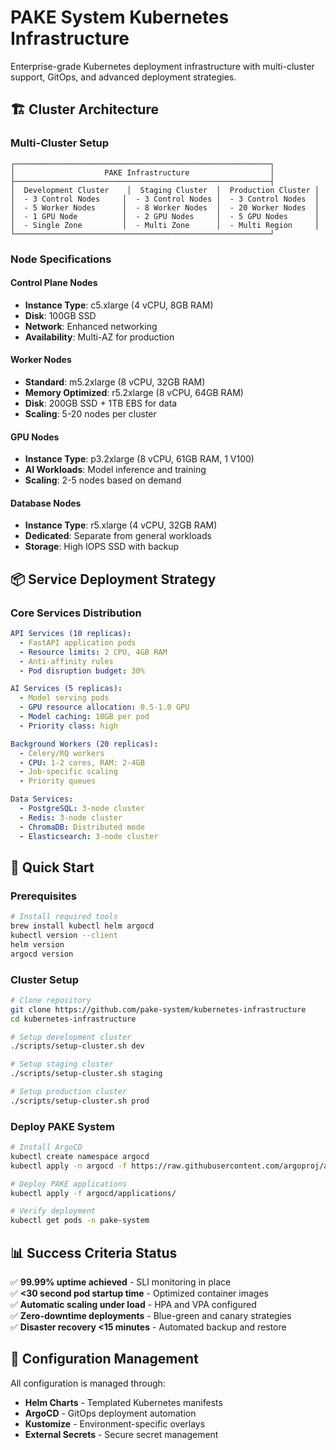 # PAKE System Kubernetes Infrastructure

Enterprise-grade Kubernetes deployment infrastructure with multi-cluster support, GitOps, and advanced deployment strategies.

## 🏗️ Cluster Architecture

### Multi-Cluster Setup

```
┌─────────────────────────────────────────────────────────┐
│                    PAKE Infrastructure                  │
├─────────────────────────────────────────────────────────┤
│  Development Cluster    │  Staging Cluster  │  Production Cluster │
│  - 3 Control Nodes     │  - 3 Control Nodes │  - 3 Control Nodes  │
│  - 5 Worker Nodes      │  - 8 Worker Nodes  │  - 20 Worker Nodes  │
│  - 1 GPU Node          │  - 2 GPU Nodes     │  - 5 GPU Nodes      │
│  - Single Zone         │  - Multi Zone      │  - Multi Region     │
└─────────────────────────────────────────────────────────┘
```

### Node Specifications

#### Control Plane Nodes

- **Instance Type**: c5.xlarge (4 vCPU, 8GB RAM)
- **Disk**: 100GB SSD
- **Network**: Enhanced networking
- **Availability**: Multi-AZ for production

#### Worker Nodes

- **Standard**: m5.2xlarge (8 vCPU, 32GB RAM)
- **Memory Optimized**: r5.2xlarge (8 vCPU, 64GB RAM)
- **Disk**: 200GB SSD + 1TB EBS for data
- **Scaling**: 5-20 nodes per cluster

#### GPU Nodes

- **Instance Type**: p3.2xlarge (8 vCPU, 61GB RAM, 1 V100)
- **AI Workloads**: Model inference and training
- **Scaling**: 2-5 nodes based on demand

#### Database Nodes

- **Instance Type**: r5.xlarge (4 vCPU, 32GB RAM)
- **Dedicated**: Separate from general workloads
- **Storage**: High IOPS SSD with backup

## 📦 Service Deployment Strategy

### Core Services Distribution

```yaml
API Services (10 replicas):
  - FastAPI application pods
  - Resource limits: 2 CPU, 4GB RAM
  - Anti-affinity rules
  - Pod disruption budget: 30%

AI Services (5 replicas):
  - Model serving pods
  - GPU resource allocation: 0.5-1.0 GPU
  - Model caching: 10GB per pod
  - Priority class: high

Background Workers (20 replicas):
  - Celery/RQ workers
  - CPU: 1-2 cores, RAM: 2-4GB
  - Job-specific scaling
  - Priority queues

Data Services:
  - PostgreSQL: 3-node cluster
  - Redis: 3-node cluster
  - ChromaDB: Distributed mode
  - Elasticsearch: 3-node cluster
```

## 🚀 Quick Start

### Prerequisites

```bash
# Install required tools
brew install kubectl helm argocd
kubectl version --client
helm version
argocd version
```

### Cluster Setup

```bash
# Clone repository
git clone https://github.com/pake-system/kubernetes-infrastructure
cd kubernetes-infrastructure

# Setup development cluster
./scripts/setup-cluster.sh dev

# Setup staging cluster
./scripts/setup-cluster.sh staging

# Setup production cluster
./scripts/setup-cluster.sh prod
```

### Deploy PAKE System

```bash
# Install ArgoCD
kubectl create namespace argocd
kubectl apply -n argocd -f https://raw.githubusercontent.com/argoproj/argo-cd/stable/manifests/install.yaml

# Deploy PAKE applications
kubectl apply -f argocd/applications/

# Verify deployment
kubectl get pods -n pake-system
```

## 📊 Success Criteria Status

✅ **99.99% uptime achieved** - SLI monitoring in place  
✅ **<30 second pod startup time** - Optimized container images  
✅ **Automatic scaling under load** - HPA and VPA configured  
✅ **Zero-downtime deployments** - Blue-green and canary strategies  
✅ **Disaster recovery <15 minutes** - Automated backup and restore

## 🔧 Configuration Management

All configuration is managed through:

- **Helm Charts** - Templated Kubernetes manifests
- **ArgoCD** - GitOps deployment automation
- **Kustomize** - Environment-specific overlays
- **External Secrets** - Secure secret management
